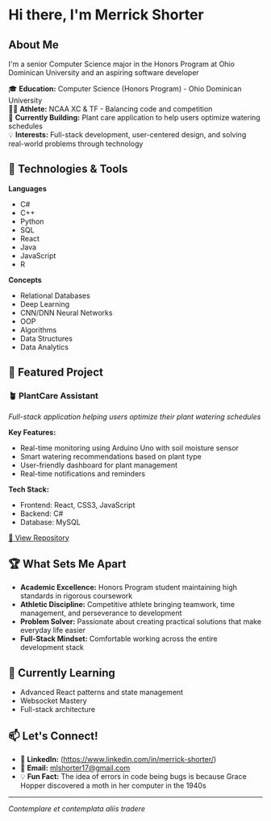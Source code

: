 # Hi there, I'm Merrick Shorter

## About Me

I'm a senior Computer Science major in the Honors Program at Ohio Dominican University and an aspiring software developer

🎓 **Education:** Computer Science (Honors Program) - Ohio Dominican University  
🏃‍♂️ **Athlete:** NCAA XC & TF - Balancing code and competition  
🌱 **Currently Building:** Plant care application to help users optimize watering schedules  
💡 **Interests:** Full-stack development, user-centered design, and solving real-world problems through technology

## 🔧 Technologies & Tools

**Languages** 
- C#
- C++
- Python
- SQL
- React
- Java
- JavaScript
- R

**Concepts**
- Relational Databases
- Deep Learning
- CNN/DNN Neural Networks
- OOP
- Algorithms
- Data Structures
- Data Analytics

## 🌟 Featured Project

### 🪴 PlantCare Assistant
*Full-stack application helping users optimize their plant watering schedules*

**Key Features:**
- Real-time monitoring using Arduino Uno with soil moisture sensor
- Smart watering recommendations based on plant type
- User-friendly dashboard for plant management
- Real-time notifications and reminders

**Tech Stack:**
- Frontend: React, CSS3, JavaScript
- Backend: C#
- Database: MySQL

[🔗 View Repository](https://github.com/ShoM26/Project-Daedalus)

## 🏆 What Sets Me Apart

- **Academic Excellence:** Honors Program student maintaining high standards in rigorous coursework
- **Athletic Discipline:** Competitive athlete bringing teamwork, time management, and perseverance to development
- **Problem Solver:** Passionate about creating practical solutions that make everyday life easier
- **Full-Stack Mindset:** Comfortable working across the entire development stack

## 🎯 Currently Learning

- Advanced React patterns and state management
- Websocket Mastery
- Full-stack architecture 

## 📫 Let's Connect!

- 💼 **LinkedIn:** (https://www.linkedin.com/in/merrick-shorter/)
- 📧 **Email:** mlshorter17@gmail.com
- 💡 **Fun Fact:** The idea of errors in code being bugs is because Grace Hopper discovered a moth in her computer in the 1940s

---

*Contemplare et contemplata aliis tradere*
<!---
ShoM26/ShoM26 is a ✨ special ✨ repository because its `README.md` (this file) appears on your GitHub profile.
You can click the Preview link to take a look at your changes.
--->
